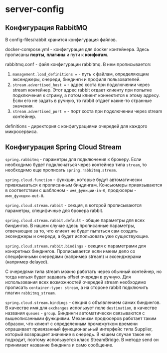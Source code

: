 # server-config

## Конфигурация RabbitMQ
В config-files/rabbit хранится конфигурация файлов.

docker-compose.yml - конфигурация для docker контейнера. Здесь прописаны <b>порты</b>, <b>плагины</b> и пути к <b>конфигам</b>.

rabbitmq.conf - файл конфигурации rabbitmq. В нем прописывается:

1. `management.load_definitions =` - путь к файлам, определяющим эксенджеры, очереди, биндинги и профиля пользователей.
2. `stream.advertised_host =` - адрес хоста при подключении через stream контейнер. Этот адрес rabbit отдает клиенту при попытке подключения к стриму, а потом клиент коннектится к этому адресу. Если его не задать в ручную, то rabbit отдает какие-то странные значения.
3. `stream.advertised_port =` - порт хоста при подключении через stream контейнер.

definitions - директория с конфигурациями очередей для каждого микросервиса.

## Конфигурация Spring Cloud Stream
`spring.rabbitmq` - параметры для подключения к брокеру. Если необходимо будет подключаться через контейнер типа `stream`, то необходимо еще прописать `spring.rabbitmq.stream`.

`spring.cloud.function` - функции, которые будут автоматически привязываться к прописанным биндингам. 
Консьюмеры привязываются в соответствии с шаблоном - `имя_функции-in-0`, продюсеры - `имя_функции-out-0`.

`spring.cloud.stream.rabbit` - секция, в которой прописываются параметры, специфичные для брокера rabbit.

`spring.cloud.stream.rabbit.default` - общие параметры для всех биндингов. 
В нашем случае здесь прописанные параметры, отвечающие за то, что клиент не будет пытаться сам создать эксенджеры 
и очереди, а будет использовать уже существующие.

`spring.cloud.stream.rabbit.bindings` - секция с параметрами для конкретных биндингов. 
Прописывается если имеем дело со специфичными очередями (например stream) и эксенджерами (например delayed).

С очередями типа stream можно работать через обычный контейнер, но тогда нельзя будет задавать offset очереди в ручную. 
Для использования всех возможностей очередей stream необходимо прописать `container-type: stream`, 
а на стороне rabbit подключить плагин `rabbitmq_stream`.

`spring.cloud.stream.bindings` - секция с объявлением самих биндингов. В качестве имя для `exchanges` 
использует поле `destination`, в качестве названия `queues` - `group`. 
Биндинги автоматически связываются с вышеописанными функциями. 
Механизм продюсеров работает таким образом, что клиент с определенным промежутком времени опрашивает привязанный 
функциональный интерфейс типа Supplier, который возвращает значение в очередь. 
В нашем случае такое не подходит, поэтому используется класс StreamBridge. В методе send он принимает название 
биндинга и само сообщение.